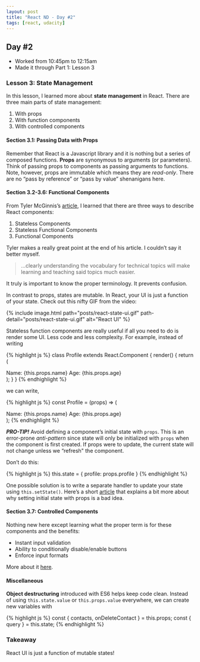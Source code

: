 ```yaml
---
layout: post
title: "React ND - Day #2"
tags: [react, udacity]
---
```


## Day #2
* Worked from 10:45pm to 12:15am
* Made it through Part 1: Lesson 3

### Lesson 3: State Management
In this lesson, I learned more about **state management** in React. There are three main parts of state management:
1. With props
2. With function components
3. With controlled components

#### Section 3.1: Passing Data with Props
Remember that React is a Javascript library and it is nothing but a series of composed functions. **Props** are synonymous to arguments (or parameters). Think of passing props to components as passing arguments to functions. Note, however, props are immutable which means they are *read-only*. There are no “pass by reference” or “pass by value” shenanigans here.

#### Section 3.2-3.6: Functional Components
From Tyler McGinnis’s [article][1], I learned that there are three ways to describe React components:
1. Stateless Components
2. Stateless Functional Components
3. Functional Components

Tyler makes a really great point at the end of his article. I couldn’t say it better myself.

> …clearly understanding the vocabulary for technical topics will make learning and teaching said topics much easier.

It truly is important to know the proper terminology. It prevents confusion.

In contrast to props, states are mutable. In React, your UI is just a function of your state. Check out this nifty GIF from the video:

{% include image.html path="posts/react-state-ui.gif" path-detail="posts/react-state-ui.gif" alt="React UI" %}

Stateless function components are really useful if all you need to do is render some UI. Less code and less complexity. For example, instead of writing

{% highlight js %}
class Profile extends React.Component {
    render() {
        return (
            <div>
                <span>Name: {this.props.name}</span>
                <span>Age: {this.props.age}</span>
            </div>
        );
    }
}
{% endhighlight %}

we can write,

{% highlight js %}
const Profile = (props) => (
    <div>
        <span>Name: {this.props.name}</span>
        <span>Age: {this.props.age}</span>
    </div>
);
{% endhighlight %}

***PRO-TIP!*** Avoid defining a component’s initial state with `props`. This is an error-prone *anti-pattern* since state will only be initialized with `props` when the component is first created. If props were to update, the current state will not change unless we “refresh" the component.

Don’t do this:

{% highlight js %}
this.state = {
    profile: props.profile
}
{% endhighlight %}

One possible solution is to write a separate handler to update your state using `this.setState()`. Here’s a short [article][2] that explains a bit more about why setting initial state with props is a bad idea.

#### Section 3.7: Controlled Components
Nothing new here except learning what the proper term is for these components and the benefits:
* Instant input validation
* Ability to conditionally disable/enable buttons
* Enforce input formats

More about it [here][3].

#### Miscellaneous
**Object destructuring** introduced with ES6 helps keep code clean. Instead of using `this.state.value` or `this.props.value` everywhere, we can create new variables with

{% highlight js %}
const { contacts, onDeleteContact } = this.props;
const { query } = this.state;
{% endhighlight %}

### Takeaway
React UI is just a function of mutable states!

[1]: https://tylermcginnis.com/functional-components-vs-stateless-functional-components-vs-stateless-components/
[2]: https://medium.com/@justintulk/react-anti-patterns-props-in-initial-state-28687846cc2e
[3]: https://facebook.github.io/react/docs/forms.html#controlled-components
